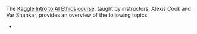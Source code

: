 The [Kaggle Intro to AI Ethics course](https://www.kaggle.com/learn/intro-to-ai-ethics), taught by instructors, Alexis Cook and Var Shankar, provides an overview of the following topics:

* 
